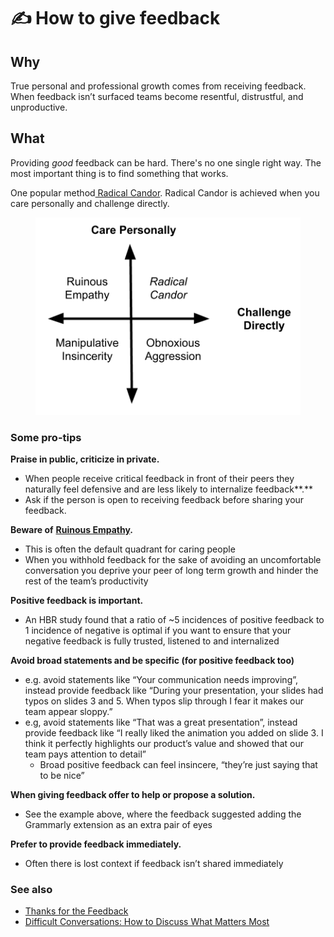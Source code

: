 # ✍ How to give feedback

## Why

True personal and professional growth comes from receiving feedback. When feedback isn’t surfaced teams become resentful, distrustful, and unproductive.

## **What**&#x20;

Providing _good_ feedback can be hard. There's no one single right way. The most important thing is to find something that works.

One popular method[ Radical Candor](https://www.radicalcandor.com/our-approach/). Radical Candor is achieved when you care personally and challenge directly.

<figure><img src="../../.gitbook/assets/radical-candor.png" alt=""><figcaption></figcaption></figure>

### Some pro-tips

**Praise in public, criticize in private.**&#x20;

* When people receive critical feedback in front of their peers they naturally feel defensive and are less likely to internalize feedback**.**&#x20;
* Ask if the person is open to receiving feedback before sharing your feedback.

**Beware of** [**Ruinous Empathy**](https://www.radicalcandor.com/our-approach/)**.**

* This is often the default quadrant for caring people
* When you withhold feedback for the sake of avoiding an uncomfortable conversation you deprive your peer of long term growth and hinder the rest of the team’s productivity

**Positive feedback is important.**

* An HBR study found that a ratio of \~5 incidences of positive feedback to 1 incidence of negative is optimal if you want to ensure that your negative feedback is fully trusted, listened to and internalized

**Avoid broad statements and be specific (for positive feedback too)**

* e.g. avoid statements like “Your communication needs improving”, instead provide feedback like “During your presentation, your slides had typos on slides 3 and 5. When typos slip through I fear it makes our team appear sloppy.”
* e.g, avoid statements like “That was a great presentation”, instead provide feedback like “I really liked the animation you added on slide 3. I think it perfectly highlights our product’s value and showed that our team pays attention to detail”
  * Broad positive feedback can feel insincere, “they’re just saying that to be nice”

**When giving feedback offer to help or propose a solution.**

* See the example above, where the feedback suggested adding the Grammarly extension as an extra pair of eyes

**Prefer to provide feedback immediately.**

* Often there is lost context if feedback isn’t shared immediately

### See also

* [Thanks for the Feedback](https://www.penguinrandomhouse.com/books/313485/thanks-for-the-feedback-by-douglas-stone-and-sheila-heen/)
* [Difficult Conversations: How to Discuss What Matters Most](https://eye.hms.harvard.edu/files/eye/files/difficult-conversations-summary.pdf)

